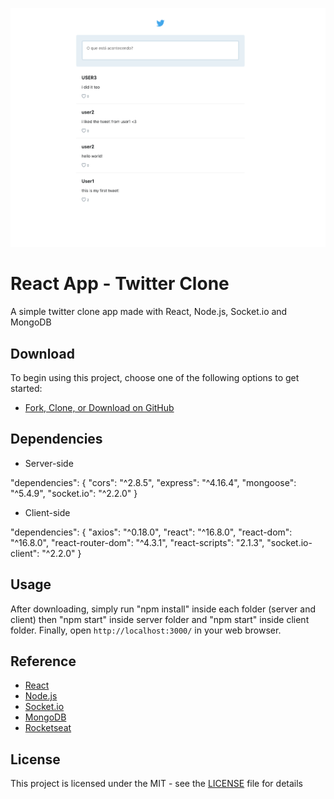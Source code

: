 ![alt text](https://github.com/vilarjp/omnistack-react/blob/master/image.png)

# React App - Twitter Clone

A simple twitter clone app made with React, Node.js, Socket.io and MongoDB

## Download

To begin using this project, choose one of the following options to get started:
* [Fork, Clone, or Download on GitHub](https://github.com/vilarjp/omnistack-react)

## Dependencies

* Server-side

"dependencies": {
  "cors": "^2.8.5",
  "express": "^4.16.4",
  "mongoose": "^5.4.9",
  "socket.io": "^2.2.0"
}

* Client-side

"dependencies": {
  "axios": "^0.18.0",
  "react": "^16.8.0",
  "react-dom": "^16.8.0",
  "react-router-dom": "^4.3.1",
  "react-scripts": "2.1.3",
  "socket.io-client": "^2.2.0"
}

## Usage

After downloading, simply run "npm install" inside each folder (server and client) then "npm start" inside server folder and "npm start" inside client folder. Finally, open `http://localhost:3000/` in your web browser.

## Reference

* [React](https://reactjs.org/)
* [Node.js](https://nodejs.org/en/)
* [Socket.io](https://socket.io/)
* [MongoDB](https://www.mongodb.com/)
* [Rocketseat](https://rocketseat.com.br/)

## License

This project is licensed under the MIT - see the [LICENSE](LICENSE) file for details
